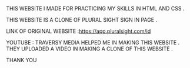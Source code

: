 THIS WEBSITE I MADE FOR PRACTICING MY SKILLS IN HTML AND CSS .

THIS WEBSITE IS A CLONE OF PLURAL SIGHT SIGN IN PAGE .

LINK OF ORIGINAL WEBSITE :https://app.pluralsight.com/id

YOUTUBE : TRAVERSY MEDIA HELPED ME IN MAKING THIS WEBSITE .
        THEY UPLOADED A VIDEO IN MAKING A CLONE OF THIS WEBSITE .
        
        
 THANK YOU



        
